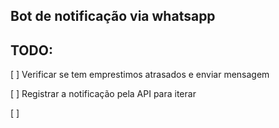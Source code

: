 ## Bot de notificação via whatsapp

## TODO:

[ ] Verificar se tem emprestimos atrasados e enviar mensagem

[ ] Registrar a notificação pela API para iterar

[ ] 
